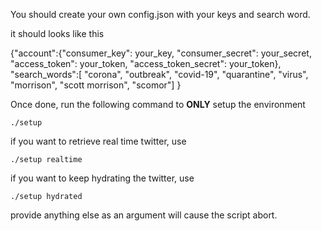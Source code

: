 You should create your own config.json with your keys and search word.

it should looks like this

{"account":{"consumer_key": your_key,
           "consumer_secret": your_secret,
           "access_token": your_token,
           "access_token_secret": your_token},
"search_words":[
    "corona", 
    "outbreak", 
    "covid-19", 
    "quarantine", 
    "virus", 
    "morrison", 
    "scott morrison", 
    "scomor"]
}

Once done, run the following command to **ONLY** setup the environment

```
./setup
```

if you want to retrieve real time twitter, use

```
./setup realtime
```

if you want to keep hydrating the twitter, use
```
./setup hydrated
```

provide anything else as an argument will cause the script abort.
